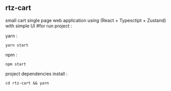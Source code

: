 ## rtz-cart
small cart single page web application using (React + Typesctipt + Zustand) with simple UI
#for run project : 

yarn : 
```
yarn start
```

npm : 
```
npm start
```

project dependencies install : 

```
cd rtz-cart && yarn
```

